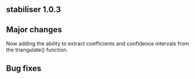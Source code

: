 ## stabiliser 1.0.3

## Major changes
Now adding the ability to extract coefficients and confidence intervals from the triangulate() function. 

## Bug fixes
